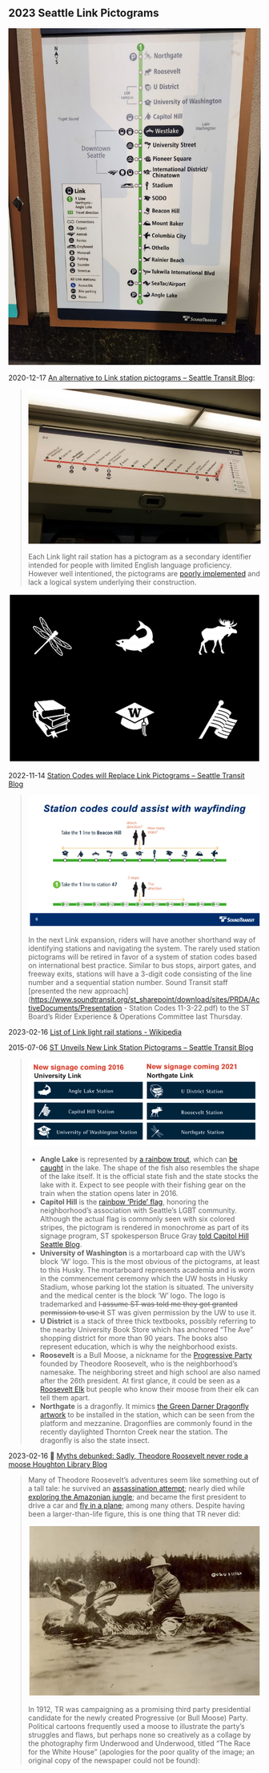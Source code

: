 ## 2023 Seattle Link Pictograms



![2023-link](./2023-02-16-Seattle-Link-Pictograms.assets/2023-link.jpg)

2020-12-17 [An alternative to Link station pictograms – Seattle Transit Blog](https://seattletransitblog.com/2020/12/17/an-alternative-to-link-station-pictograms/): 

> ![image-20230216083611792](./2023-02-16-Seattle-Link-Pictograms.assets/image-20230216083611792.png)
>
> Each Link light rail station has a pictogram as a secondary identifier intended for people with limited English language proficiency. However well intentioned, the pictograms are [poorly implemented](https://www.transitmap.net/sound-transit-icons/) and lack a logical system underlying their construction.

![image-20230216083746565](./2023-02-16-Seattle-Link-Pictograms.assets/image-20230216083746565.png)

2022-11-14 [Station Codes will Replace Link Pictograms – Seattle Transit Blog](https://seattletransitblog.com/2022/11/04/station-codes-will-replace-link-pictograms/)

> ![image-20230216083902487](./2023-02-16-Seattle-Link-Pictograms.assets/image-20230216083902487.png)
>
> In the next Link expansion, riders will have another shorthand way of identifying stations and navigating the system. The rarely used station pictograms will be retired in favor of a system of station codes based on international best practice. Similar to bus stops, airport gates, and freeway exits, stations will have a 3-digit code consisting of the line number and a sequential station number. Sound Transit staff [presented the new approach](https://www.soundtransit.org/st_sharepoint/download/sites/PRDA/ActiveDocuments/Presentation - Station Codes 11-3-22.pdf) to the ST Board’s Rider Experience & Operations Committee last Thursday.

2023-02-16 [List of Link light rail stations - Wikipedia](https://en.wikipedia.org/wiki/List_of_Link_light_rail_stations)

2015-07-06 [ST Unveils New Link Station Pictograms – Seattle Transit Blog](https://seattletransitblog.com/2015/07/06/st-unveils-new-link-station-pictograms/)

> ![image-20230216084116174](./2023-02-16-Seattle-Link-Pictograms.assets/image-20230216084116174.png)
>
> - **Angle Lake** is represented by [a rainbow trout](https://en.wikipedia.org/wiki/Rainbow_trout), which can [be caught](http://wdfw.wa.gov/fishing/washington/1/) in the lake. The shape of the fish also resembles the shape of the lake itself. It is the official state fish and the state stocks the lake with it. Expect to see people with their fishing gear on the train when the station opens later in 2016.
> - **Capitol Hill** is the [rainbow ‘Pride’ flag](https://en.wikipedia.org/wiki/Rainbow_flag_(LGBT_movement)), honoring the neighborhood’s association with Seattle’s LGBT community. Although the actual flag is commonly seen with six colored stripes, the pictogram is rendered in monochrome as part of its signage program, ST spokesperson Bruce Gray [told Capitol Hill Seattle Blog](http://www.capitolhillseattle.com/2015/07/sound-transit-selects-pride-flag-as-capitol-hill-station-icon/).
> - **University of Washington** is a mortarboard cap with the UW’s block ‘W’ logo. This is the most obvious of the pictograms, at least to this Husky. The mortarboard represents academia and is worn in the commencement ceremony which the UW hosts in Husky Stadium, whose parking lot the station is situated. The university and the medical center is the block ‘W’ logo. The logo is trademarked and ~~I assume ST was told me they got granted permission to use it~~ ST was given permission by the UW to use it.
> - **U District** is a stack of three thick textbooks, possibly referring to the nearby University Book Store which has anchored “The Ave” shopping district for more than 90 years. The books also represent education, which is why the neighborhood exists.
> - **Roosevelt** is a Bull Moose, a nickname for the [Progressive Party](https://en.wikipedia.org/wiki/Progressive_Party_(United_States,_1912)) founded by Theodore Roosevelt, who is the neighborhood’s namesake. The neighboring street and high school are also named after the 26th president. At first glance, it could be seen as a [Roosevelt Elk](https://en.wikipedia.org/wiki/Roosevelt_elk) but people who know their moose from their elk can tell them apart.
> - **Northgate** is a dragonfly. It mimics [the Green Darner Dragonfly artwork](http://www.soundtransit.org/Documents/pdf/projects/link/north/northgate/20140312_NORTHGATE_90prcnt_quickscreens.pdf) to be installed in the station, which can be seen from the platform and mezzanine. Dragonflies are commonly found in the recently daylighted Thornton Creek near the station. The dragonfly is also the state insect.

2023-02-16 👀  [Myths debunked: Sadly, Theodore Roosevelt never rode a moose Houghton Library Blog](https://blogs.harvard.edu/houghton/myths-debunked-sadly-theodore-roosevelt-never-rode-a-moose/)

> Many of Theodore Roosevelt’s adventures seem like something out of a tall tale: he survived an [assassination attempt](http://blogs.law.harvard.edu/houghton/2012/11/02/youve-got-mail-it-takes-more-than-that-to-kill-a-bull-moose/); nearly died while [exploring the Amazonian jungle](http://www.youtube.com/watch?v=fKXOtJeaTEQ); and became the first president to drive a car and [fly in a plane](http://www.youtube.com/watch?v=NaFulqGGkwk); among many others. Despite having been a larger-than-life figure, this is one thing that TR never did:
>
> ![image-20230216084348154](./2023-02-16-Seattle-Link-Pictograms.assets/image-20230216084348154.png)
>
> In 1912, TR was campaigning as a promising third party presidential candidate for the newly created Progressive (or Bull Moose) Party. Political cartoons frequently used a moose to illustrate the party’s struggles and flaws, but perhaps none so creatively as a collage by the photography firm Underwood and Underwood, titled “The Race for the White House” (apologies for the poor quality of the image; an original copy of the newspaper could not be found):